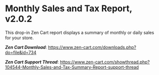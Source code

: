# Monthly Sales and Tax Report, v2.0.2

This drop-in Zen Cart report displays a summary of monthly or daily sales for your store.

***Zen Cart Download***: https://www.zen-cart.com/downloads.php?do=file&id=734

***Zen Cart Support Thread***: https://www.zen-cart.com/showthread.php?104544-Monthly-Sales-and-Tax-Summary-Report-support-thread